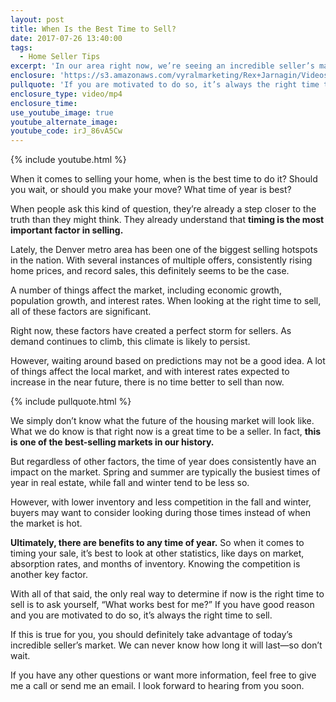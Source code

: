 ```yaml
---
layout: post
title: When Is the Best Time to Sell?
date: 2017-07-26 13:40:00
tags:
  - Home Seller Tips
excerpt: 'In our area right now, we’re seeing an incredible seller’s market. There are a few things to consider when asking yourself if now is the right time to sell.'
enclosure: 'https://s3.amazonaws.com/vyralmarketing/Rex+Jarnagin/Videos/2017/July/Elite+Home+Team-+When+Is+the+Best+Time+to+Sell%253F.mp4'
pullquote: 'If you are motivated to do so, it’s always the right time to sell.'
enclosure_type: video/mp4
enclosure_time:
use_youtube_image: true
youtube_alternate_image:
youtube_code: irJ_86vA5Cw
---
```



{% include youtube.html %}

When it comes to selling your home, when is the best time to do it? Should you wait, or should you make your move? What time of year is best?

When people ask this kind of question, they’re already a step closer to the truth than they might think. They already understand that **timing is the most important factor in selling.**

Lately, the Denver metro area has been one of the biggest selling hotspots in the nation. With several instances of multiple offers, consistently rising home prices, and record sales, this definitely seems to be the case.

A number of things affect the market, including economic growth, population growth, and interest rates. When looking at the right time to sell, all of these factors are significant.

Right now, these factors have created a perfect storm for sellers. As demand continues to climb, this climate is likely to persist.

However, waiting around based on predictions may not be a good idea. A lot of things affect the local market, and with interest rates expected to increase in the near future, there is no time better to sell than now.

{% include pullquote.html %}

We simply don’t know what the future of the housing market will look like. What we do know is that right now is a great time to be a seller. In fact, **this is one of the best-selling markets in our history.**

But regardless of other factors, the time of year does consistently have an impact on the market. Spring and summer are typically the busiest times of year in real estate, while fall and winter tend to be less so.

However, with lower inventory and less competition in the fall and winter, buyers may want to consider looking during those times instead of when the market is hot.

**Ultimately, there are benefits to any time of year.** So when it comes to timing your sale, it’s best to look at other statistics, like days on market, absorption rates, and months of inventory. Knowing the competition is another key factor.

With all of that said, the only real way to determine if now is the right time to sell is to ask yourself, “What works best for me?” If you have good reason and you are motivated to do so, it’s always the right time to sell.

If this is true for you, you should definitely take advantage of today’s incredible seller’s market. We can never know how long it will last—so don’t wait.

If you have any other questions or want more information, feel free to give me a call or send me an email. I look forward to hearing from you soon.
